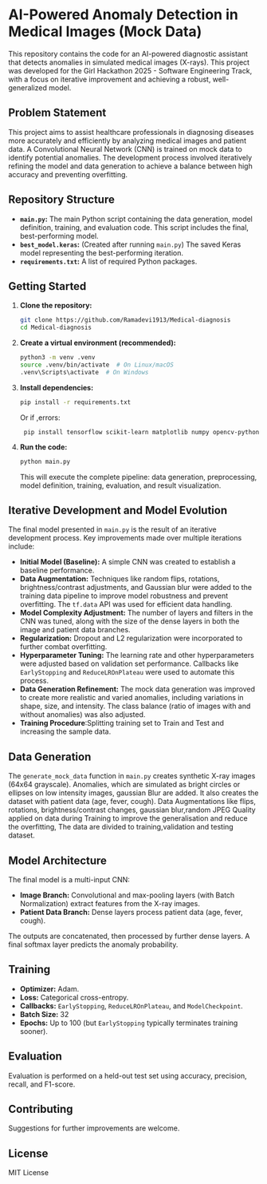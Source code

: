 # AI-Powered Anomaly Detection in Medical Images (Mock Data)

This repository contains the code for an AI-powered diagnostic assistant that detects anomalies in simulated medical images (X-rays). This project was developed for the Girl Hackathon 2025 - Software Engineering Track, with a focus on iterative improvement and achieving a robust, well-generalized model.

## Problem Statement

This project aims to assist healthcare professionals in diagnosing diseases more accurately and efficiently by analyzing medical images and patient data.  A Convolutional Neural Network (CNN) is trained on mock data to identify potential anomalies.  The development process involved iteratively refining the model and data generation to achieve a balance between high accuracy and preventing overfitting.

## Repository Structure

*   **`main.py`:**  The main Python script containing the data generation, model definition, training, and evaluation code.  This script includes the final, best-performing model.
*   **`best_model.keras`:** (Created after running `main.py`) The saved Keras model representing the best-performing iteration.
*   **`requirements.txt`:** A list of required Python packages.

## Getting Started

1.  **Clone the repository:**

    ```bash
    git clone https://github.com/Ramadevi1913/Medical-diagnosis
    cd Medical-diagnosis
    ```

2.  **Create a virtual environment (recommended):**

    ```bash
    python3 -m venv .venv
    source .venv/bin/activate  # On Linux/macOS
    .venv\Scripts\activate  # On Windows
    ```

3.  **Install dependencies:**

    ```bash
    pip install -r requirements.txt
    ```
     Or if ,errors:
    ```
     pip install tensorflow scikit-learn matplotlib numpy opencv-python
    ```
4.  **Run the code:**

    ```bash
    python main.py
    ```

    This will execute the complete pipeline: data generation, preprocessing, model definition, training, evaluation, and result visualization.

## Iterative Development and Model Evolution

The final model presented in `main.py` is the result of an iterative development process.  Key improvements made over multiple iterations include:

*   **Initial Model (Baseline):**  A simple CNN was created to establish a baseline performance.
*   **Data Augmentation:**  Techniques like random flips, rotations, brightness/contrast adjustments, and Gaussian blur were added to the training data pipeline to improve model robustness and prevent overfitting.  The `tf.data` API was used for efficient data handling.
*   **Model Complexity Adjustment:**  The number of layers and filters in the CNN was tuned, along with the size of the dense layers in both the image and patient data branches.
*   **Regularization:** Dropout and L2 regularization were incorporated to further combat overfitting.
*   **Hyperparameter Tuning:** The learning rate and other hyperparameters were adjusted based on validation set performance.  Callbacks like `EarlyStopping` and `ReduceLROnPlateau` were used to automate this process.
*   **Data Generation Refinement:** The mock data generation was improved to create more realistic and varied anomalies, including variations in shape, size, and intensity.  The class balance (ratio of images with and without anomalies) was also adjusted.
*   **Training Procedure**:Splitting training set to Train and Test and increasing the sample data.
## Data Generation

The `generate_mock_data` function in `main.py` creates synthetic X-ray images (64x64 grayscale). Anomalies, which are simulated as bright circles or ellipses on low intensity images, gaussian Blur are added. It also creates the dataset with patient data (age, fever, cough).
Data Augmentations like flips, rotations, brightness/contrast changes, gaussian blur,random JPEG Quality applied on data during Training to improve the generalisation and reduce the overfitting,
The data are divided to training,validation and testing dataset.

## Model Architecture

The final model is a multi-input CNN:

*   **Image Branch:** Convolutional and max-pooling layers (with Batch Normalization) extract features from the X-ray images.
*   **Patient Data Branch:** Dense layers process patient data (age, fever, cough).

The outputs are concatenated, then processed by further dense layers.  A final softmax layer predicts the anomaly probability.

## Training

*   **Optimizer:** Adam.
*   **Loss:** Categorical cross-entropy.
*   **Callbacks:** `EarlyStopping`, `ReduceLROnPlateau`, and `ModelCheckpoint`.
*   **Batch Size:** 32
*   **Epochs:** Up to 100 (but `EarlyStopping` typically terminates training sooner).

## Evaluation

Evaluation is performed on a held-out test set using accuracy, precision, recall, and F1-score.

## Contributing

Suggestions for further improvements are welcome.
## License

MIT License
